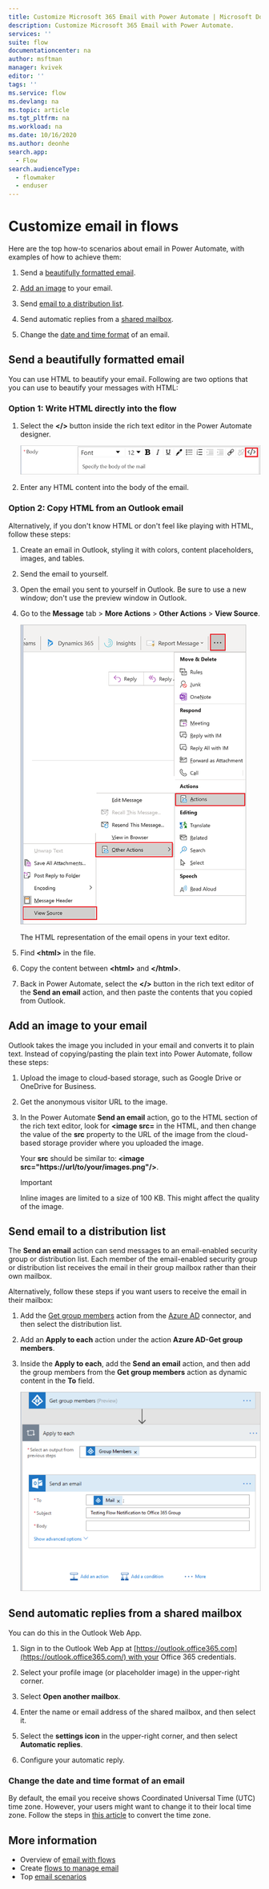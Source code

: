 ```yaml
---
title: Customize Microsoft 365 Email with Power Automate | Microsoft Docs
description: Customize Microsoft 365 Email with Power Automate.
services: ''
suite: flow
documentationcenter: na
author: msftman
manager: kvivek
editor: ''
tags: ''
ms.service: flow
ms.devlang: na
ms.topic: article
ms.tgt_pltfrm: na
ms.workload: na
ms.date: 10/16/2020
ms.author: deonhe
search.app: 
  - Flow
search.audienceType: 
  - flowmaker
  - enduser
---
```


# Customize email in flows

Here are the top how-to scenarios about email in Power Automate, with examples of how to achieve them:

1. Send a [beautifully formatted email](#send-a-beautifully-formatted-email).

1. [Add an image](#add-an-image-to-your-email) to your email.

1. Send [email to a distribution list](#send-email-to-a-distribution-list).

1. Send automatic replies from a [shared mailbox](#send-automatic-replies-from-a-shared-mailbox).

1. Change the [date and time format](#change-the-date-and-time-format-of-an-email) of an email.

## Send a beautifully formatted email 

You can use HTML to beautify your email. Following are two options that you can use to beautify your messages with HTML:

### Option 1: Write HTML directly into the flow

1. Select the **\</\>** button inside the rich text editor in the Power Automate designer. 

   ![A screenshot of the button you can use to enter HTML into the body of the email](./media/email/html-button.png)

1. Enter any HTML content into the body of the email.

### Option 2: Copy HTML from an Outlook email

Alternatively, if you don't know HTML or don't feel like playing with HTML, follow these steps:

1. Create an email in Outlook, styling it with colors, content placeholders, images, and tables.
1. Send the email to yourself.
1. Open the email you sent to yourself in Outlook. Be sure to use a new window; don't use the preview window in Outlook.
1. Go to the **Message** tab > **More Actions** > **Other Actions** > **View Source**.

   ![A screenshot that displays the steps to view the **other actions** menu in Outlook](./media/email/other-actions.png)

   The HTML representation of the email opens in your text editor. 

1. Find **\<html\>** in the file. 
1. Copy the content between **\<html\>** and **\</html\>**. 
1. Back in Power Automate, select the **\</\>** button in the rich text editor of the **Send an email** action, and then paste the contents that you copied from Outlook.

## Add an image to your email

Outlook takes the image you included in your email and converts it to plain text. Instead of copying/pasting the plain text into Power Automate, follow these steps: 

1. Upload the image to cloud-based storage, such as Google Drive or OneDrive for Business.
1. Get the anonymous visitor URL to the image. 
1. In the Power Automate **Send an email** action, go to the HTML section of the rich text editor, look for **\<image src=** in the HTML, and then change the value of the **src** property to the URL of the image from the cloud-based storage provider where you uploaded the image.

   Your **src** should be similar to: **\<image src="https://url/to/your/images.png"/\>**.

   >[!IMPORTANT]
   >Inline images are limited to a size of 100 KB. This might affect the quality of the image.

## Send email to a distribution list

The **Send an email** action can send messages to an email-enabled security group or distribution list. Each member of the email-enabled security group or distribution list receives the email in their group mailbox rather than their own mailbox.

Alternatively, follow these steps if you want users to receive the email in their mailbox: 

1. Add the [Get group members](https://docs.microsoft.com/connectors/azuread/#get-group-members) action from the [Azure AD](https://docs.microsoft.com/connectors/azuread/) connector, and then select the distribution list.

1. Add an **Apply to each** action under the action **Azure AD-Get group members**.

1. Inside the **Apply to each**, add the **Send an email** action, and then add the group members from the **Get group members** action as dynamic content in the **To** field.

   ![A screenshot of a cloud flow that gets all group members and then sends email to each member](./media/email/group-members-flow.png)

## Send automatic replies from a shared mailbox

You can do this in the Outlook Web App.

1.  Sign in to the Outlook Web App at [https://outlook.office365.com](https://outlook.office365.com/) with your Office 365 credentials.

1.  Select your profile image (or placeholder image) in the upper-right corner.

1.  Select **Open another mailbox**.

1.  Enter the name or email address of the shared mailbox, and then select it.

1.  Select the **settings icon** in the upper-right corner, and then select **Automatic replies**.

1.  Configure your automatic reply.

### Change the date and time format of an email 

By default, the email you receive shows Coordinated Universal Time (UTC) time zone. However, your users might want to change it to their local time zone. Follow the steps in [this article](https://support.microsoft.com/help/4557244/converting-time-zone-in-microsoft-power-automate) to convert the time zone.

## More information

- Overview of [email with flows](email-overview.md)
- Create [flows to manage email](create-email-flows.md)
- Top [email scenarios](email-top-scenarios.md)

